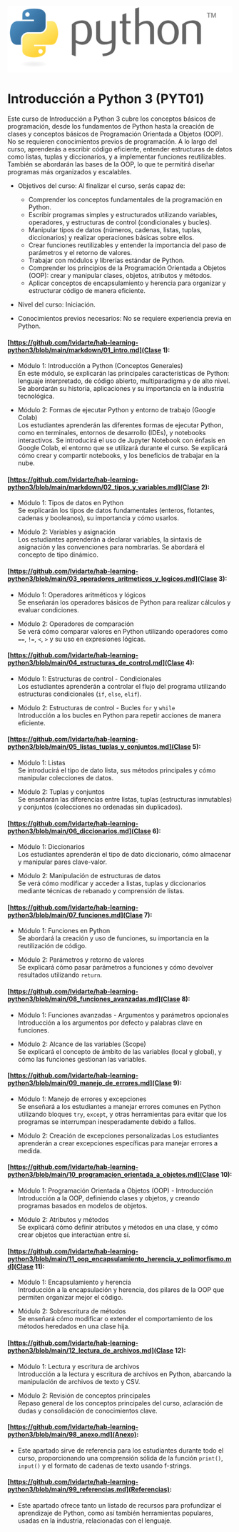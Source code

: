 <div style="text-align:center">
  <img src="markdown/assets/python-logo-generic.svg" alt="Python Logo" />
</div>

# Introducción a Python 3 (PYT01)

Este curso de Introducción a Python 3 cubre los conceptos básicos de programación, desde los fundamentos de Python hasta la creación de clases y conceptos básicos de Programación Orientada a Objetos (OOP). No se requieren conocimientos previos de programación. A lo largo del curso, aprenderás a escribir código eficiente, entender estructuras de datos como listas, tuplas y diccionarios, y a implementar funciones reutilizables. También se abordarán las bases de la OOP, lo que te permitirá diseñar programas más organizados y escalables.

- Objetivos del curso: Al finalizar el curso, serás capaz de:
  - Comprender los conceptos fundamentales de la programación en Python.
  - Escribir programas simples y estructurados utilizando variables, operadores, y estructuras de control (condicionales y bucles).
  - Manipular tipos de datos (números, cadenas, listas, tuplas, diccionarios) y realizar operaciones básicas sobre ellos.
  - Crear funciones reutilizables y entender la importancia del paso de parámetros y el retorno de valores.
  - Trabajar con módulos y librerías estándar de Python.
  - Comprender los principios de la Programación Orientada a Objetos (OOP): crear y manipular clases, objetos, atributos y métodos.
  - Aplicar conceptos de encapsulamiento y herencia para organizar y estructurar código de manera eficiente.

- Nivel del curso: Iniciación.

- Conocimientos previos necesarios: No se requiere experiencia previa en Python.

#### [https://github.com/lvidarte/hab-learning-python3/blob/main/markdown/01_intro.md](Clase 1):

- Módulo 1: Introducción a Python (Conceptos Generales)  
  En este módulo, se explicarán las principales características de Python: lenguaje interpretado, de código abierto, multiparadigma y de alto nivel. Se abordarán su historia, aplicaciones y su importancia en la industria tecnológica.

- Módulo 2: Formas de ejecutar Python y entorno de trabajo (Google Colab)  
  Los estudiantes aprenderán las diferentes formas de ejecutar Python, como en terminales, entornos de desarrollo (IDEs), y notebooks interactivos. Se introducirá el uso de Jupyter Notebook con énfasis en Google Colab, el entorno que se utilizará durante el curso. Se explicará cómo crear y compartir notebooks, y los beneficios de trabajar en la nube.

#### [https://github.com/lvidarte/hab-learning-python3/blob/main/markdown/02_tipos_y_variables.md](Clase 2):

- Módulo 1: Tipos de datos en Python  
  Se explicarán los tipos de datos fundamentales (enteros, flotantes, cadenas y booleanos), su importancia y cómo usarlos.

- Módulo 2: Variables y asignación  
  Los estudiantes aprenderán a declarar variables, la sintaxis de asignación y las convenciones para nombrarlas. Se abordará el concepto de tipo dinámico.

#### [https://github.com/lvidarte/hab-learning-python3/blob/main/03_operadores_aritmeticos_y_logicos.md](Clase 3):

- Módulo 1: Operadores aritméticos y lógicos  
  Se enseñarán los operadores básicos de Python para realizar cálculos y evaluar condiciones.

- Módulo 2: Operadores de comparación  
  Se verá cómo comparar valores en Python utilizando operadores como `==`, `!=`, `<`, `>` y su uso en expresiones lógicas.

#### [https://github.com/lvidarte/hab-learning-python3/blob/main/04_estructuras_de_control.md](Clase 4):

- Módulo 1: Estructuras de control - Condicionales  
  Los estudiantes aprenderán a controlar el flujo del programa utilizando estructuras condicionales (`if`, `else`, `elif`).

- Módulo 2: Estructuras de control - Bucles `for` y `while`  
  Introducción a los bucles en Python para repetir acciones de manera eficiente.

#### [https://github.com/lvidarte/hab-learning-python3/blob/main/05_listas_tuplas_y_conjuntos.md](Clase 5):

- Módulo 1: Listas  
  Se introducirá el tipo de dato lista, sus métodos principales y cómo manipular colecciones de datos.

- Módulo 2: Tuplas y conjuntos  
  Se enseñarán las diferencias entre listas, tuplas (estructuras inmutables) y conjuntos (colecciones no ordenadas sin duplicados).

#### [https://github.com/lvidarte/hab-learning-python3/blob/main/06_diccionarios.md](Clase 6):

- Módulo 1: Diccionarios  
  Los estudiantes aprenderán el tipo de dato diccionario, cómo almacenar y manipular pares clave-valor.

- Módulo 2: Manipulación de estructuras de datos  
  Se verá cómo modificar y acceder a listas, tuplas y diccionarios mediante técnicas de rebanado y comprensión de listas.

#### [https://github.com/lvidarte/hab-learning-python3/blob/main/07_funciones.md](Clase 7):

- Módulo 1: Funciones en Python  
  Se abordará la creación y uso de funciones, su importancia en la reutilización de código.

- Módulo 2: Parámetros y retorno de valores  
  Se explicará cómo pasar parámetros a funciones y cómo devolver resultados utilizando `return`.

#### [https://github.com/lvidarte/hab-learning-python3/blob/main/08_funciones_avanzadas.md](Clase 8):

- Módulo 1: Funciones avanzadas - Argumentos y parámetros opcionales  
  Introducción a los argumentos por defecto y palabras clave en funciones.

- Módulo 2: Alcance de las variables (Scope)  
  Se explicará el concepto de ámbito de las variables (local y global), y cómo las funciones gestionan las variables.

#### [https://github.com/lvidarte/hab-learning-python3/blob/main/09_manejo_de_errores.md](Clase 9):

- Módulo 1: Manejo de errores y excepciones  
  Se enseñará a los estudiantes a manejar errores comunes en Python utilizando bloques `try`, `except`, y otras herramientas para evitar que los programas se interrumpan inesperadamente debido a fallos.

- Módulo 2: Creación de excepciones personalizadas
  Los estudiantes aprenderán a crear excepciones específicas para manejar errores a medida.

#### [https://github.com/lvidarte/hab-learning-python3/blob/main/10_programacion_orientada_a_objetos.md](Clase 10):

- Módulo 1: Programación Orientada a Objetos (OOP) - Introducción  
  Introducción a la OOP, definiendo clases y objetos, y creando programas basados en modelos de objetos.

- Módulo 2: Atributos y métodos  
  Se explicará cómo definir atributos y métodos en una clase, y cómo crear objetos que interactúan entre sí.

#### [https://github.com/lvidarte/hab-learning-python3/blob/main/11_oop_encapsulamiento_herencia_y_polimorfismo.md](Clase 11):

- Módulo 1: Encapsulamiento y herencia  
  Introducción a la encapsulación y herencia, dos pilares de la OOP que permiten organizar mejor el código.

- Módulo 2: Sobrescritura de métodos  
  Se enseñará cómo modificar o extender el comportamiento de los métodos heredados en una clase hija.

#### [https://github.com/lvidarte/hab-learning-python3/blob/main/12_lectura_de_archivos.md](Clase 12):

- Módulo 1: Lectura y escritura de archivos  
  Introducción a la lectura y escritura de archivos en Python, abarcando la manipulación de archivos de texto y CSV.

- Módulo 2: Revisión de conceptos principales  
  Repaso general de los conceptos principales del curso, aclaración de dudas y consolidación de conocimientos clave.

#### [https://github.com/lvidarte/hab-learning-python3/blob/main/98_anexo.md](Anexo):

 - Este apartado sirve de referencia para los estudiantes durante todo el curso, proporcionando una comprensión sólida de la función `print()`, `input()` y el formato de cadenas de texto usando f-strings.

#### [https://github.com/lvidarte/hab-learning-python3/blob/main/99_referencias.md](Referencias):

 - Este apartado ofrece tanto un listado de recursos para profundizar el aprendizaje de Python, como así también herramientas populares, usadas en la industria, relacionadas con el lenguaje.
